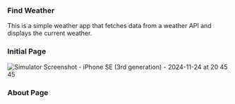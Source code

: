 
### Find Weather

This is a simple weather app that fetches data from a weather API and displays the current weather.

### Initial Page

![Simulator Screenshot - iPhone SE (3rd generation) - 2024-11-24 at 20 45 45](https://github.com/user-attachments/assets/f2abeec1-d633-4363-96fb-1a34b5c9c594)

### About Page


